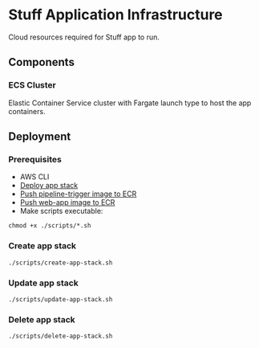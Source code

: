 # Stuff Application Infrastructure
Cloud resources required for Stuff app to run.

## Components

### ECS Cluster
Elastic Container Service cluster with Fargate launch type to host the app containers.

## Deployment

### Prerequisites
- AWS CLI
- [Deploy app stack](../app/app-infra.md#deployment)
- [Push pipeline-trigger image to ECR](./lambdas/pipeline-trigger/pipeline-trigger.md#build-and-push-image-to-ecr)
- [Push web-app image to ECR](../../web-app/README.md#build-and-push-image-to-ecr)
- Make scripts executable:
```shell 
chmod +x ./scripts/*.sh
```

### Create app stack
```shell
./scripts/create-app-stack.sh
```

### Update app stack
```shell
./scripts/update-app-stack.sh
```

### Delete app stack
```shell
./scripts/delete-app-stack.sh
```
